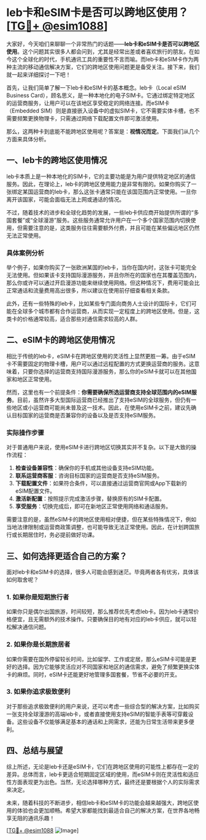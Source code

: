 # leb卡和eSIM卡是否可以跨地区使用？[[TG💪+ @esim1088](https://t.me/s/esim1088)]

大家好，今天咱们来聊聊一个非常热门的话题——**leb卡和eSIM卡是否可以跨地区使用**。这个问题其实很多人都会问到，尤其是经常出差或者喜欢旅行的朋友。在如今这个全球化的时代，手机通讯工具的重要性不言而喻。而leb卡和eSIM卡作为两种主流的移动通信解决方案，它们的跨地区使用问题更是备受关注。接下来，我们就一起来详细探讨一下吧！

首先，让我们简单了解一下leb卡和eSIM卡的基本概念。leb卡（Local eSIM Business Card），顾名思义，是一种本地化的电子SIM卡。它通过绑定特定地区的运营商服务，让用户可以在该地区享受稳定的网络连接。而eSIM卡（Embedded SIM）则是直接嵌入设备中的虚拟SIM卡，它不需要实体卡槽，也不需要频繁更换物理卡，只需通过网络下载配置文件即可激活使用。

那么，这两种卡到底能不能跨地区使用呢？答案是：**视情况而定**。下面我们从几个方面来具体分析。

## **一、leb卡的跨地区使用情况**

leb卡本质上是一种本地化的SIM卡，它的主要功能是为用户提供特定地区的通信服务。因此，在理论上，leb卡的跨地区使用能力是非常有限的。如果你购买了一张绑定某国运营商的leb卡，那么这张卡通常只能在该国范围内正常使用。一旦你离开该国家，可能会面临无法上网或通话的情况。

不过，随着技术的进步和全球化趋势的发展，一些leb卡供应商开始提供所谓的“多国套餐”或“全球漫游”服务。这些服务通常允许用户在一个多个国家范围内切换使用，但需要注意的是，这类服务往往需要额外付费，并且可能在某些偏远地区仍然无法正常使用。

### **具体案例分析**
举个例子，如果你购买了一张欧洲某国的leb卡，当你在国内时，这张卡可能完全无法使用。但如果该卡支持国际漫游服务，并且你所在的国家也在其覆盖范围内，那么你或许可以通过开启漫游功能来继续使用网络。但这种情况下，费用可能会比正常通话和流量费用高出很多，所以建议在使用前仔细查看相关条款。

此外，还有一些特殊的leb卡，比如某些专门面向商务人士设计的国际卡，它们可能在全球多个城市都有合作运营商，从而实现一定程度上的跨地区使用。但是，这类卡的价格通常较高，适合那些对通信需求较高的人群。

## **二、eSIM卡的跨地区使用情况**

相比于传统的leb卡，eSIM卡在跨地区使用的灵活性上显然更胜一筹。由于eSIM卡不需要固定的物理卡槽，用户可以通过远程配置的方式更换运营商的服务。这意味着，只要你选择的运营商支持国际漫游服务，那么你的eSIM卡就可以在其他国家和地区正常使用。

然而，这里也有一个前提条件：**你需要确保所选运营商支持全球范围内的eSIM服务**。目前，虽然许多大型国际运营商已经推出了支持eSIM的全球服务，但仍有一些地区或小运营商可能尚未普及这一技术。因此，在使用eSIM卡之前，建议先确认目标国家的运营商是否兼容你的设备以及是否支持eSIM服务。

### **实际操作步骤**
对于普通用户来说，使用eSIM卡进行跨地区切换其实并不复杂。以下是大致的操作流程：

1. **检查设备兼容性**：确保你的手机或其他设备支持eSIM功能。
2. **联系运营商客服**：咨询目标国家的运营商是否支持eSIM服务。
3. **下载配置文件**：如果符合条件，可以直接通过运营商官网或App下载新的eSIM配置文件。
4. **激活新配置**：按照提示完成激活步骤，替换原有的SIM卡配置。
5. **享受服务**：切换完成后，即可在新地区正常使用网络和通话服务。

需要注意的是，虽然eSIM卡的跨地区使用相对便捷，但在某些特殊情况下，例如当地法律限制或运营商政策调整，也可能导致无法正常使用。因此，在计划跨国旅行或长期居住时，务必提前做好功课。

## **三、如何选择更适合自己的方案？**

面对leb卡和eSIM卡的选择，很多人可能会感到迷茫。毕竟两者各有优劣，具体该如何取舍呢？

### **1. 如果你是短期旅行者**
如果你只是偶尔出国旅游，时间较短，那么推荐优先考虑leb卡。因为leb卡通常价格便宜，且无需额外的技术操作。只要确保目的地有对应的leb卡供应，就可以轻松解决通信问题。

### **2. 如果你是长期旅居者**
如果你需要在国外停留较长时间，比如留学、工作或定居，那么eSIM卡可能是更好的选择。因为它能够灵活应对不同国家和地区的通信需求，避免了频繁更换实体卡的麻烦。同时，eSIM卡还能更好地管理多国套餐，节省不必要的开支。

### **3. 如果你追求极致便利**
对于那些追求极致便利的用户来说，还可以考虑一些综合型的解决方案，比如购买一张支持全球漫游的高端leb卡，或者直接使用支持eSIM的智能手表等可穿戴设备。这些设备不仅能够满足基本的通话和上网需求，还能为日常生活带来更多便利。

## **四、总结与展望**

综上所述，无论是leb卡还是eSIM卡，它们在跨地区使用的可能性上都存在一定的差异。总体而言，leb卡更适合短期固定区域的使用，而eSIM卡则在灵活性和适应性方面表现更为出色。当然，无论选择哪种方式，最终还是要根据个人的实际需求来决定。

未来，随着科技的不断进步，相信leb卡和eSIM卡的功能会越来越强大，跨地区使用的体验也会更加顺畅。希望大家都能找到最适合自己的解决方案，在世界各地畅享无阻的通讯乐趣！

[[TG💪+ @esim1088](https://t.me/s/esim1088) ![Image](https://i.postimg.cc/4NQfJmqS/Snipaste-2025-05-13-00-14-12.png)]